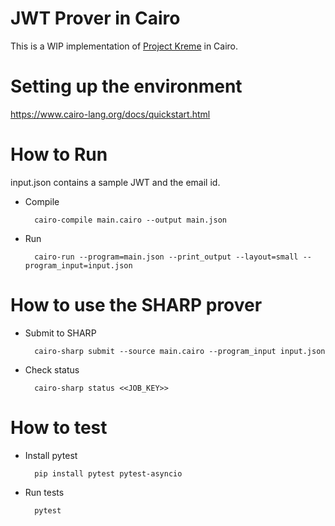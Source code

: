 # JWT Prover in Cairo

This is a WIP implementation of [Project Kreme](https://github.com/torusresearch/kreme) in Cairo.

# Setting up the environment

https://www.cairo-lang.org/docs/quickstart.html

# How to Run

input.json contains a sample JWT and the email id. 

- Compile
        
        cairo-compile main.cairo --output main.json

- Run

        cairo-run --program=main.json --print_output --layout=small --program_input=input.json

# How to use the SHARP prover

- Submit to SHARP

        cairo-sharp submit --source main.cairo --program_input input.json

- Check status

        cairo-sharp status <<JOB_KEY>>

# How to test

- Install pytest

        pip install pytest pytest-asyncio

- Run tests

        pytest
        